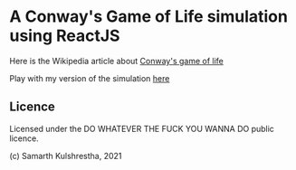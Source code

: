 # A **Conway's Game of Life** simulation using ReactJS

Here is the Wikipedia article about [Conway's game of life](https://en.wikipedia.org/wiki/Conway%27s_Game_of_Life)

Play with my version of the simulation [here](https://gameoflife.samarthkulshrestha.me/)

## Licence
Licensed under the DO WHATEVER THE FUCK YOU WANNA DO public licence.

(c) Samarth Kulshrestha, 2021
